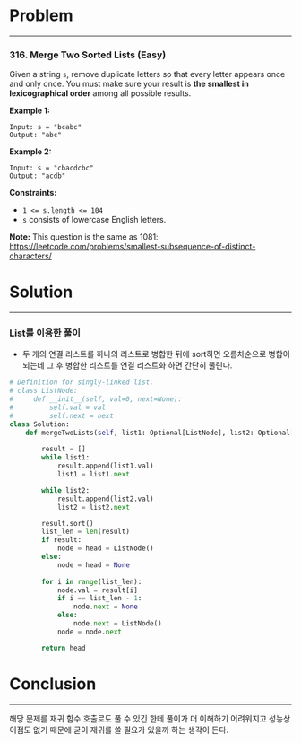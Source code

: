 # Problem

---

### 316. Merge Two Sorted Lists (Easy)

Given a string `s`, remove duplicate letters so that every letter appears once and only once. You must make sure your result is **the smallest in lexicographical order** among all possible results.



**Example 1:**

```
Input: s = "bcabc"
Output: "abc"
```



**Example 2:**

```
Input: s = "cbacdcbc"
Output: "acdb"
```

 

**Constraints:**

- `1 <= s.length <= 104`
- `s` consists of lowercase English letters.

 

**Note:** This question is the same as 1081: https://leetcode.com/problems/smallest-subsequence-of-distinct-characters/



# Solution

---

### List를 이용한 풀이

- 두 개의 연결 리스트를 하나의 리스트로 병합한 뒤에 sort하면 오름차순으로 병합이 되는데 그 후 병합한 리스트를 연결 리스트화 하면 간단히 풀린다.

```python
# Definition for singly-linked list.
# class ListNode:
#     def __init__(self, val=0, next=None):
#         self.val = val
#         self.next = next
class Solution:
    def mergeTwoLists(self, list1: Optional[ListNode], list2: Optional[ListNode]) -> Optional[ListNode]:
        
        result = []
        while list1:
            result.append(list1.val)
            list1 = list1.next

        while list2:
            result.append(list2.val)
            list2 = list2.next

        result.sort()
        list_len = len(result)
        if result:
            node = head = ListNode()
        else:
            node = head = None
            
        for i in range(list_len):
            node.val = result[i]
            if i == list_len - 1:
                node.next = None
            else:
                node.next = ListNode()
            node = node.next

        return head
```



# Conclusion

---

해당 문제를 재귀 함수 호출로도 풀 수 있긴 한데 풀이가 더 이해하기 어려워지고 성능상 이점도 없기 때문에 굳이 재귀를 쓸 필요가 있을까 하는 생각이 든다.